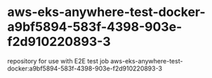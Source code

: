 # aws-eks-anywhere-test-docker-a9bf5894-583f-4398-903e-f2d910220893-3
repository for use with E2E test job aws-eks-anywhere-test-docker:a9bf5894-583f-4398-903e-f2d910220893-3
